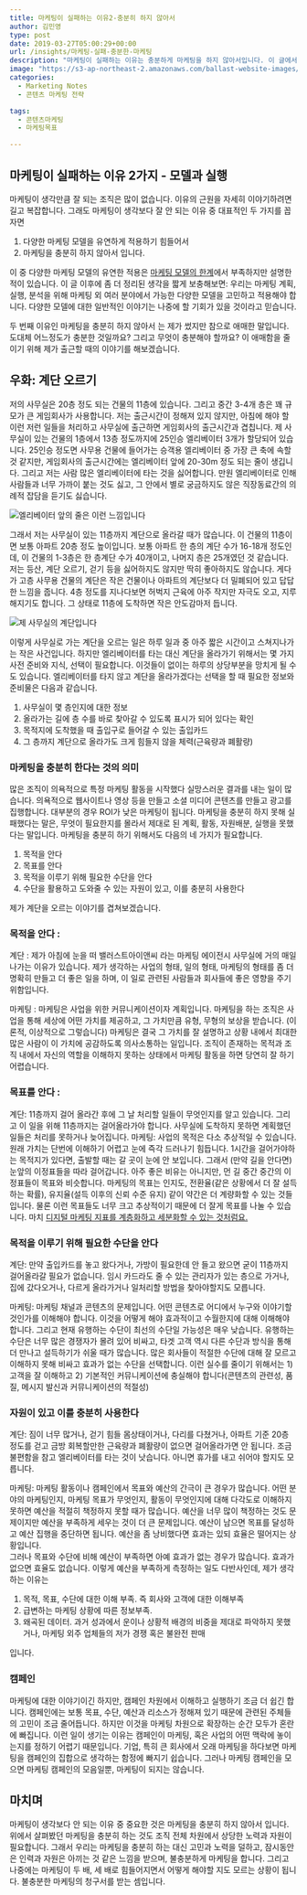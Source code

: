 ```yaml
---
title: 마케팅이 실패하는 이유2-충분히 하지 않아서  
author: 김민영
type: post
date: 2019-03-27T05:00:29+00:00
url: /insights/마케팅-실패-충분한-마케팅
description: "마케팅이 실패하는 이유는 충분하게 마케팅을 하지 않아서입니다. 이 글에서는 어떤 마케팅이 충분한 마케팅인지를 생각해봅니다"
image: "https://s3-ap-northeast-2.amazonaws.com/ballast-website-images/wp-content/uploads/2019/04/10231047/journey-2-2.jpg"
categories:
  - Marketing Notes
  - 콘텐츠 마케팅 전략

tags:
  - 콘텐츠마케팅
  - 마케팅목표

---
```


## 마케팅이 실패하는 이유 2가지 - 모델과 실행 
마케팅이 생각만큼 잘 되는 조직은 많이 없습니다. 이유의 근원을 자세히 이야기하려면 길고 복잡합니다. 그래도 마케팅이 생각보다 잘 안 되는 이유 중 대표적인 두 가지를 꼽자면
1. 다양한 마케팅 모델을 유연하게 적용하기 힘들어서
2. 마케팅을 충분히 하지 않아서
입니다. 

이 중 다양한 마케팅 모델의 유연한 적용은 [마케팅 모델의 한계](/insights/마케팅-모델-한계-보완하는-방법)에서 부족하지만 설명한 적이 있습니다. 이 글 이후에 좀 더 정리된 생각을 짧게 보충해보면: 우리는 마케팅 계획, 실행, 분석을 위해 마케팅 외 여러 분야에서 가능한 다양한 모델을 고민하고 적용해야 합니다. 다양한 모델에 대한 일반적인 이야기는 나중에 할 기회가 있을 것이라고 믿습니다. 

두 번째 이유인 마케팅을 충분히 하지 않아서 는 제가 썼지만 참으로 애매한 말입니다. 도대체 어느정도가 충분한 것일까요? 그리고 무엇이 충분해야 할까요? 이 애매함을 줄이기 위해 제가 출근할 때의 이야기를 해보겠습니다. 

## 우화: 계단 오르기 

저의 사무실은 20층 정도 되는 건물의 11층에 있습니다. 그리고 중간 3-4개 층은 꽤 규모가 큰 게임회사가 사용합니다. 저는 출근시간이 정해져 있지 않지만, 아침에 해야 할 이런 저런 일들을 처리하고 사무실에 출근하면 게임회사의 출근시간과 겹칩니다. 
제 사무실이 있는 건물의 1층에서 13층 정도까지에 25인승 엘리베이터 3개가 할당되어 있습니다. 25인승 정도면 사무용 건물에 들어가는 승객용 엘리베이터 중 가장 큰 축에 속할 것 같지만, 게임회사의 출근시간에는 엘리베이터 앞에 20-30m 정도 되는 줄이 생깁니다. 
그리고 저는 사람 많은 엘리베이터에 타는 것을 싫어합니다. 만원 엘리베이터로 인해 사람들과 너무 가까이 붙는 것도 싫고, 그 안에서 별로 궁금하지도 않은 직장동료간의 의례적 잡담을 듣기도 싫습니다. 

![](https://s3-ap-northeast-2.amazonaws.com/ballast-website-images/wp-content/uploads/2019/03/28100656/crowded.jpg "엘리베이터 앞의 줄은 이런 느낌입니다")

그래서 저는 사무실이 있는 11층까지 계단으로 올라갈 때가 많습니다. 이 건물의 11층이면 보통 아파트 20층 정도 높이입니다. 보통 아파트 한 층의 계단 수가 16-18개 정도인데, 이 건물의 1-3층은 한 층계단 수가 40개이고, 나머지 층은 25개였던 것 같습니다. 
저는 등산, 계단 오르기, 걷기 등을 싫어하지도 않지만 딱히 좋아하지도 않습니다. 게다가 고층 사무용 건물의 계단은 작은 건물이나 아파트의 계단보다 더 밀폐되어 있고 답답한 느낌을 줍니다. 
4층 정도를 지나다보면 허벅지 근육에 아주 작지만 자극도 오고, 지루해지기도 합니다. 그 상태로 11층에 도착하면 작은 안도감마저 듭니다. 

![](https://s3-ap-northeast-2.amazonaws.com/ballast-website-images/wp-content/uploads/2019/03/28100713/stair.jpg "제 사무실의 계단입니다")

이렇게 사무실로 가는 계단을 오르는 일은 하루 일과 중 아주 짧은 시간이고 스쳐지나가는 작은 사건입니다. 하지만 엘리베이터를 타는 대신 계단을 올라가기 위해서는 몇 가지 사전 준비와 지식, 선택이 필요합니다. 이것들이 없이는 하루의 상당부분을 망치게 될 수도 있습니다. 
엘리베이터를 타지 않고 계단을 올라가겠다는 선택을 할 때 필요한 정보와 준비물은 다음과 같습니다. 

1. 사무실이 몇 층인지에 대한 정보
2. 올라가는 길에 층 수를 바로 찾아갈 수 있도록 표시가 되어 있다는 확인 
3. 목적지에 도착했을 때 출입구로 들어갈 수 있는 출입카드 
4. 그 층까지 계단으로 올라가도 크게 힘들지 않을 체력(근육량과 폐활량)

### 마케팅을 충분히 한다는 것의 의미 

많은 조직이 의욕적으로 특정 마케팅 활동을 시작했다 실망스러운 결과를 내는 일이 많습니다. 의욕적으로 웹사이트나 영상 등을 만들고 소셜 미디어 콘텐츠를 만들고 광고를 집행합니다. 대부분의 경우 ROI가 낮은 마케팅이 됩니다. 
마케팅을 충분히 하지 못해 실패했다는 말은, 무엇이 필요한지를 몰라서 제대로 된 계획, 활동, 자원배분, 실행을 못했다는 말입니다. 
마케팅을 충분히 하기 위해서도 다음의 네 가지가 필요합니다. 

1. 목적을 안다 
2. 목표를 안다
3. 목적을 이루기 위해 필요한 수단을 안다
4. 수단을 활용하고 도와줄 수 있는 자원이 있고, 이를 충분히 사용한다  

제가 계단을 오르는 이야기를 겹쳐보겠습니다. 

### 목적을 안다 : 

계단 : 제가 아침에 눈을 떠 밸러스트아이앤씨 라는 마케팅 에이전시 사무실에 거의 매일 나가는 이유가 있습니다. 제가 생각하는 사업의 형태, 일의 형태, 마케팅의 형태를 좀 더 명확히 만들고 더 좋은 일을 하며, 이 일로 관련된 사람들과 회사들에 좋은 영향을 주기 위함입니다. 

마케팅 : 마케팅은 사업을 위한 커뮤니케이션이자 계획입니다. 마케팅을 하는 조직은 사업을 통해 세상에 어떤 가치를 제공하고, 그 가치만큼 유형, 무형의 보상을 받습니다. (이론적, 이상적으로 그렇습니다)  마케팅은 결국 그 가치를 잘 설명하고 상황 내에서 최대한 많은 사람이 이 가치에 공감하도록 의사소통하는 일입니다. 조직이 존재하는 목적과 조직 내에서 자신의 역할을 이해하지 못하는 상태에서 마케팅 활동을 하면 당연히 잘 하기 어렵습니다. 

### 목표를 안다 : 
계단: 11층까지 걸어 올라간 후에 그 날 처리할 일들이 무엇인지를 알고 있습니다. 그리고 이 일을 위해 11층까지는 걸어올라가야 합니다. 사무실에 도착하지 못하면 계획했던 일들은 처리를 못하거나 늦어집니다. 
마케팅:  사업의 목적은 다소 추상적일 수 있습니다. 원래 가치는 단번에 이해하기 어렵고 눈에 즉각 드러나기 힘듭니다. 1시간을 걸어가야하는 목적지가 있다면, 출발할 때는 갈 곳이 눈에 안 보입니다. 그래서 (만약 길을 안다면) 눈앞의 이정표들을 따라 걸어갑니다. 아주 좋은 비유는 아니지만, 먼 길 중간 중간의 이정표들이 목표와 비슷합니다. 
마케팅의 목표는 인지도, 전환율(같은 상황에서 더 잘 설득하는 확률), 유지율(설득 이후의 신뢰 수준 유지) 같이 약간은 더 계량화할 수 있는 것들입니다. 물론 이런 목표들도 너무 크고 추상적이기 때문에 더 잘게 목표를 나눌 수 있습니다. 마치 [디지털 마케팅 지표를 계층화하고 세분화할 수 있는 것처럼요.](/insights/마케팅-측정-애널리틱스-지표-프레임웍/)

### 목적을 이루기 위해 필요한 수단을 안다 
계단: 만약 출입카드를 놓고 왔다거나, 가방이 필요한데 안 들고 왔으면 굳이 11층까지 걸어올라갈 필요가 없습니다. 임시 카드라도 줄 수 있는 관리자가 있는 층으로 가거나, 집에 갔다오거나, 다르게 올라가거나 일처리할 방법을 찾아야할지도 모릅니다. 

마케팅: 마케팅 채널과 콘텐츠의 문제입니다. 어떤 콘텐츠로 어디에서 누구와 이야기할 것인가를 이해해야 합니다. 이것을 어떻게 해야 효과적이고 수월한지에 대해 이해해야 합니다. 그리고 현재 유행하는 수단이 최선의 수단일 가능성은 매우 낮습니다. 유행하는 수단은 너무 많은 경쟁자가 몰려 있어 비싸고, 타겟 고객 역시 다른 수단과 방식을 통해 더 만나고 설득하기가 쉬울 때가 많습니다. 많은 회사들이 적절한 수단에 대해 잘 모르고 이해하지 못해 비싸고 효과가 없는 수단을 선택합니다. 이런 실수를 줄이기 위해서는 1) 고객을 잘 이해하고 2) 기본적인 커뮤니케이션에 충실해야 합니다(콘텐츠의 관련성, 품질, 메시지 발신과 커뮤니케이션의 적절성)

### 자원이 있고 이를 충분히 사용한다 

계단: 짐이 너무 많거나, 걷기 힘들 몸상태이거나, 다리를 다쳤거나, 아파트 기준 20층 정도를 걷고 금방 회복할만한 근육량과 폐활량이 없으면 걸어올라가면 안 됩니다. 조금 불편함을 참고 엘리베이터를 타는 것이 낫습니다. 아니면 휴가를 내고 쉬어야 할지도 모릅니다. 

마케팅: 마케팅 활동이나 캠페인에서 목표와 예산의 간극이 큰 경우가 많습니다. 어떤 분야의 마케팅인지, 마케팅 목표가 무엇인지, 활동이 무엇인지에 대해 다각도로 이해하지 못하면 예산을 적절히 책정하지 못할 때가 많습니다. 예산을 너무 많이 책정하는 것도 문제이지만 예산을 부족하게 세우는 것이 더 큰 문제입니다. 
예산이 남으면 목표를 달성하고 예산 집행을 중단하면 됩니다. 예산을 좀 낭비했다면 효과는 있되 효율은 떨어지는 상황입니다.  
그러나 목표와 수단에 비해 예산이 부족하면 아예 효과가 없는 경우가 많습니다. 효과가 없으면 효율도 없습니다. 이렇게 예산을 부족하게 측정하는 일도 다반사인데, 제가 생각하는 이유는 

1. 목적, 목표, 수단에 대한 이해 부족. 즉 회사와 고객에 대한 이해부족
2. 급변하는 마케팅 상황에 따른 정보부족. 
3. 왜곡된 데이터. 과거 성과에서 운이나 상황적 배경의 비중을 제대로 파악하지 못했거나, 마케팅 외주 업체들의 저가 경쟁 혹은 불완전 판매 

입니다. 

### 캠페인
마케팅에 대한 이야기이긴 하지만, 캠페인 차원에서 이해하고 실행하기 조금 더 쉽긴 합니다. 캠페인에는 보통 목표, 수단, 예산과 리소스가 정해져 있기 때문에 관련된 주체들의 고민이 조금 줄어듭니다. 
하지만 이것을 마케팅 차원으로 확장하는 순간 모두가 혼란에 빠집니다. 이런 일이 생기는 이유는 캠페인이 마케팅, 혹은 사업의 어떤 맥락에 놓이는지를 정하기 어렵기 때문입니다. 
기업, 특히 큰 회사에서 오래 마케팅을 하다보면 마케팅을 캠페인의 집합으로 생각하는 함정에 빠지기 쉽습니다. 그러나 마케팅 캠페인을 모으면 마케팅 캠페인의 모음일뿐, 마케팅이 되지는 않습니다. 

## 마치며
마케팅이 생각보다 안 되는 이유 중 중요한 것은 마케팅을 충분히 하지 않아서 입니다. 위에서 살펴봤던 마케팅을 충분히 하는 것도 조직 전체 차원에서 상당한 노력과 자원이 필요합니다. 
그래서 우리는 마케팅을 충분히 하는 대신 고민과 노력을 덜하고, 잠시동안은 인력과 자원은 아끼는 것 같은 느낌을 받으며, 불충분하게 마케팅을 합니다. 그리고 나중에는 마케팅이 두 배, 세 배로 힘들어지면서 어떻게 해야할 지도 모르는 상황이 됩니다. 불충분한 마케팅의 청구서를 받는 셈입니다. 

